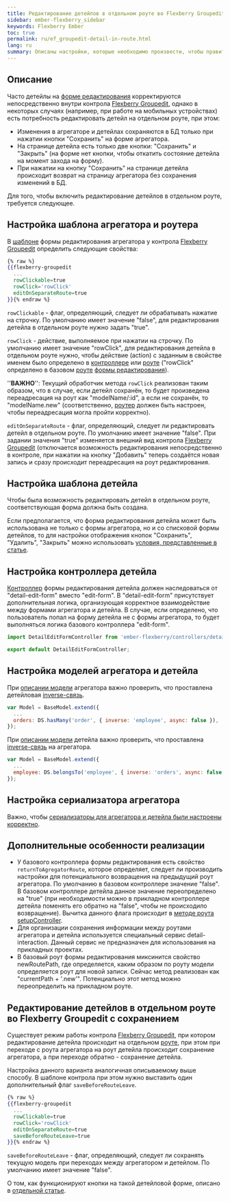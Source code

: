 ```yaml
---
title: Редактирование детейлов в отдельном роуте во Flexberry Groupedit
sidebar: ember-flexberry_sidebar
keywords: Flexberry Ember
toc: true
permalink: ru/ef_groupedit-detail-in-route.html
lang: ru
summary: Описаны настройки, которые необходимо произвести, чтобы править детейлы на отдельных роутах во Flexberry Groupedit
---
```


## Описание

Часто детейлы на [форме редактирования](ef_edit-form.html) корректируются непосредственно внутри контрола [Flexberry Groupedit](ef_groupedit.html), однако в некоторых случаях (например, при работе на мобильных устройствах) есть потребность редактировать детейл на отдельном роуте, при этом:

* Изменения в агрегаторе и детейлах сохраняются в БД только при нажатии кнопки "Сохранить" на форме агрегатора.
* На странице детейла есть только две кнопки: "Сохранить" и "Закрыть" (на форме нет кнопки, чтобы откатить состояние детейла на момент захода на форму).
* При нажатии на кнопку "Сохранить" на странице детейла происходит возврат на страницу агрегатора без сохранения изменений в БД.

Для того, чтобы включить редактирование детейлов в отдельном роуте, требуется следующее.

## Настройка шаблона агрегатора и роутера

В [шаблоне](ef_template.html) формы редактирования агрегатора у контрола [Flexberry Groupedit](ef_groupedit.html) определить следующие свойства:

```hbs
{% raw %}
{{flexberry-groupedit
  ...
  rowClickable=true
  rowClick='rowClick'
  editOnSeparateRoute=true
}}{% endraw %}
```

`rowClickable` - флаг, определяющий, следует ли обрабатывать нажатие на строчку. По умолчанию имеет значение "false", для редактирования детейла в отдельном роуте нужно задать "true".

`rowClick` - действие, выполняемое при нажатии на строчку. По умолчанию имеет значение "rowClick", для редактирования детейла в отдельном роуте нужно, чтобы действие (action) с заданным в свойстве именем было определено в [контроллере](ef_controller.html) или [роуте](ef_route.html) ("rowClick" определено в базовом [роуте](ef_route.html) [формы редактирования](ef_edit-form.html)).

''__ВАЖНО__'': Текущий обработчик метода `rowClick` реализован таким образом, что в случае, если детейл сохранён, то будет произведена переадресация на роут как "modelName/:id", а если не сохранён, то "modelName.new" (соответственно, [роутер](ef_router.html) должен быть настроен, чтобы переадресация могла пройти корректно).

`editOnSeparateRoute` - флаг, определяющий, следует ли редактировать детейл в отдельном роуте. По умолчанию имеет значение "false". При задании значения "true" изменяется внешний вид контрола [Flexberry Groupedit](ef_groupedit.html) (отключается возможность редактирования непосредственно в контроле, при нажатии на кнопку "Добавить" теперь создаётся новая запись и сразу происходит переадресация на роут редактирования.


## Настройка шаблона детейла

Чтобы была возможность редактировать детейл в отдельном роуте, соответствующая форма должна быть создана.

Если предполагается, что форма редактирования детейла может быть использована не только с формы агрегатора, но и со списковой формы детейлов, то для настройки отображения кнопок "Сохранить", "Удалить", "Закрыть" можно использовать [условия, представленные в статье](ef_edit-form.html).

## Настройка контроллера детейла

[Контроллер](ef_controller.html) формы редактирования детейла должен наследоваться от "detail-edit-form" вместо "edit-form". В "detail-edit-form" присутствует дополнительная логика, организующая корректное взаимодействие между формами агрегатора и детейла. В случае, если определено, что пользователь попал на форму детейла не с формы агрегатора, то будет выполняться логика базового контроллера "edit-form".

```javascript
import DetailEditFormController from 'ember-flexberry/controllers/detail-edit-form';

export default DetailEditFormController;
```

## Настройка моделей агрегатора и детейла

При [описании модели](efd_model.html) агрегатора важно проверить, что проставлена детейловая [inverse-связь](https://guides.emberjs.com/v2.4.0/models/relationships/#toc_reflexive-relations).

```javascript
var Model = BaseModel.extend({
  ...
  orders: DS.hasMany('order', { inverse: 'employee', async: false }),
});
```

При [описании модели](efd_model.html) детейла важно проверить, что проставлена [inverse-связь](https://guides.emberjs.com/v2.4.0/models/relationships/#toc_reflexive-relations) на агрегатора.

```javascript
var Model = BaseModel.extend({
  ...
  employee: DS.belongsTo('employee', { inverse: 'orders', async: false })
});
```

## Настройка сериализатора агрегатора

Важно, чтобы [сериализаторы для агрегатора и детейла были настроены корректно](efd_serializer.html).

## Дополнительные особенности реализации

* У базового контроллера формы редактирования есть свойство `returnToAgregatorRoute`, которое определяет, следует ли производить настройки для потенциального возвращения на предыдущий роут агрегатора. По умолчанию в базовом контроллере значение "false". В базовом контроллере детейла данное значение переопределено на "true" (при необходимости можно в прикладном контроллере детейла поменять его обратно на "false", чтобы не происходило возвращение). Вычитка данного флага происходит в [методе роута setupController](http://devdocs.io/ember/classes/ember.route#method_setupController).
* Для организации сохранения информации между роутами агрегатора и детейла используется специальный сервис detail-interaction. Данный сервис не предназначен для использования на прикладных проектах.
* В базовый роут формы редактирования миксинится свойство newRoutePath, где определяется, каким образом по роуту модели определяется роут для новой записи. Сейчас метод реализован как "currentPath + '.new'". Потенциально этот метод можно переопределить на прикладном роуте.

## Редактирование детейлов в отдельном роуте во Flexberry Groupedit с сохранением

Существует режим работы контрола [Flexberry Groupedit](ef_groupedit.html), при котором редактирование детейла происходит на отдельном [роуте](ef_route.html), при этом при переходе с роута агрегатора на роут детейла происходит сохранение агрегатора, а при переходе обратно - сохранение детейла.

Настройка данного варианта аналогичная описываемому выше способу. В шаблоне контрола при этом нужно выставить один дополнительный флаг `saveBeforeRouteLeave`.

```hbs
{% raw %}
{{flexberry-groupedit
  ...
  rowClickable=true
  rowClick='rowClick'
  editOnSeparateRoute=true
  saveBeforeRouteLeave=true
}}{% endraw %}
```

`saveBeforeRouteLeave` - флаг, определяющий, следует ли сохранять текущую модель при переходах между агрегатором и детейлом. По умолчанию имеет значение "false".

О том, как функционируют кнопки на такой детейловой форме, описано в [отдельной статье](ef_edit-form.html).
